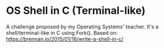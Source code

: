 # OS Shell in C (Terminal-like)
A challenge proposed by my Operating Systems' teacher. It's a shell/terminal-like in C using Fork().
Based on: https://brennan.io/2015/01/16/write-a-shell-in-c/
